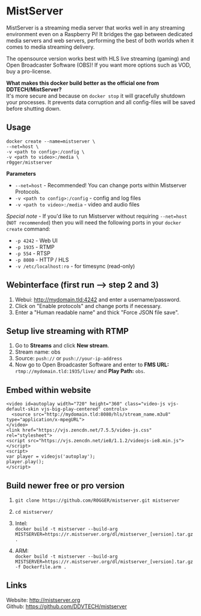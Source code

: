 # MistServer

MistServer is a streaming media server that works well in any streaming environment even on a Raspberry Pi! It bridges the gap between dedicated media servers and web servers, performing the best of both worlds when it comes to media streaming delivery.

The opensource version works best with HLS live streaming (gaming) and Open Broadcaster Software (OBS)! If you want more options such as VOD, buy a pro-license.

**What makes this docker build better as the official one from DDTECH/MistServer?**   
It's more secure and because on `docker stop` it will gracefully shutdown your processes. It prevents data corruption and all config-files will be saved before shutting down.

Usage 
-----------
```
docker create --name=mistserver \   
--net=host \    
-v <path to config>:/config \   
-v <path to video>:/media \     
r0gger/mistserver   
```   
  
**Parameters**    
* `--net=host` - Recommended! You can change ports within Mistserver Protocols.
* `-v <path to config>:/config` - config and log files  
* `-v <path to video>:/media` - video and audio files  

*Special note* - If you'd like to run Mistserver without requiring `--net=host` (`NOT recommended`) then you will need the following ports in your `docker create` command:

* `-p 4242` - Web UI  
* `-p 1935` - RTMP  
* `-p 554` - RTSP   
* `-p 8080` - HTTP / HLS 
* `-v /etc/localhost:ro` - for timesync (read-only)   

Webinterface (first run --> step 2 and 3)
-----------
1. Webui: http://mydomain.tld:4242 and enter a username/password.   
2. Click on "Enable protocols" and change ports if necessary.
3. Enter a "Human readable name" and thick "Force JSON file save".   

Setup live streaming with RTMP
-----------
1. Go to **Streams** and click **New stream**.   
2. Stream name: obs 
3. Source: `push://` or `push://your-ip-address`   
4. Now go to Open Broadcaster Software and enter to **FMS URL:** `rtmp://mydomain.tld:1935/live/` and **Play Path:** `obs`.   

Embed within website
-----------
```
<video id=autoplay width="720" height="360" class="video-js vjs-default-skin vjs-big-play-centered" controls>
  <source src="http://mydomain.tld:8080/hls/stream_name.m3u8" type="application/x-mpegURL">
</video>
<link href="https://vjs.zencdn.net/7.5.5/video-js.css" rel="stylesheet">
<script src="https://vjs.zencdn.net/ie8/1.1.2/videojs-ie8.min.js"></script>
<script>
var player = videojs('autoplay');
player.play();
</script>
```    
Build newer free or pro version
-----------
1. `git clone https://github.com/R0GGER/mistserver.git mistserver`
2. `cd mistserver/`

3. Intel:   
`docker build -t mistserver --build-arg MISTSERVER=https://r.mistserver.org/dl/mistserver_[version].tar.gz .`
 
3. ARM:   
`docker build -t mistserver --build-arg MISTSERVER=https://r.mistserver.org/dl/mistserver_[version].tar.gz -f Dockerfile.arm .`   

Links
-----------
Website: http://mistserver.org   
Github: https://github.com/DDVTECH/mistserver   

